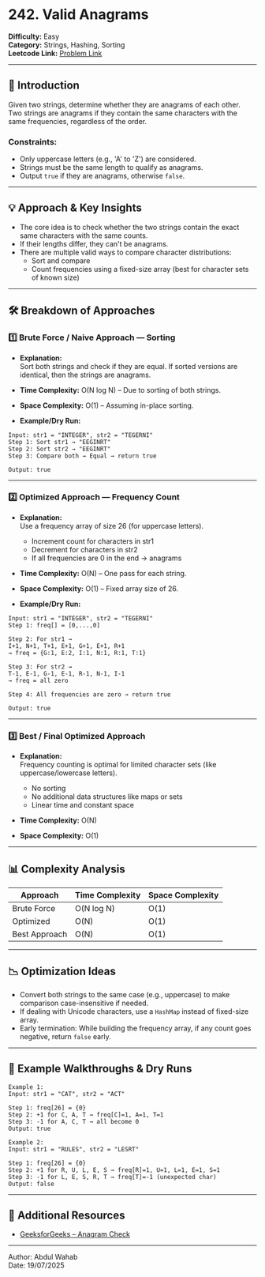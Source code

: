 # 242. Valid Anagrams

**Difficulty:** Easy  
**Category:** Strings, Hashing, Sorting  
**Leetcode Link:** [Problem Link](https://leetcode.com/problems/valid-anagram/)

---

## 📝 Introduction

Given two strings, determine whether they are anagrams of each other.  
Two strings are anagrams if they contain the same characters with the same frequencies, regardless of the order.

### Constraints:
- Only uppercase letters (e.g., 'A' to 'Z') are considered.
- Strings must be the same length to qualify as anagrams.
- Output `true` if they are anagrams, otherwise `false`.

---

## 💡 Approach & Key Insights

- The core idea is to check whether the two strings contain the exact same characters with the same counts.
- If their lengths differ, they can't be anagrams.
- There are multiple valid ways to compare character distributions:
  - Sort and compare
  - Count frequencies using a fixed-size array (best for character sets of known size)

---

## 🛠️ Breakdown of Approaches

### 1️⃣ Brute Force / Naive Approach — Sorting

- **Explanation:**  
  Sort both strings and check if they are equal. If sorted versions are identical, then the strings are anagrams.

- **Time Complexity:** O(N log N) – Due to sorting of both strings.  
- **Space Complexity:** O(1) – Assuming in-place sorting.

- **Example/Dry Run:**

```plaintext
Input: str1 = "INTEGER", str2 = "TEGERNI"
Step 1: Sort str1 → "EEGINRT"
Step 2: Sort str2 → "EEGINRT"
Step 3: Compare both → Equal → return true

Output: true
```

---

### 2️⃣ Optimized Approach — Frequency Count

- **Explanation:**  
  Use a frequency array of size 26 (for uppercase letters).  
  - Increment count for characters in str1  
  - Decrement for characters in str2  
  - If all frequencies are 0 in the end → anagrams

- **Time Complexity:** O(N) – One pass for each string.  
- **Space Complexity:** O(1) – Fixed array size of 26.

- **Example/Dry Run:**

```plaintext
Input: str1 = "INTEGER", str2 = "TEGERNI"
Step 1: freq[] = [0,...,0]

Step 2: For str1 → 
I+1, N+1, T+1, E+1, G+1, E+1, R+1  
→ freq = {G:1, E:2, I:1, N:1, R:1, T:1}

Step 3: For str2 → 
T-1, E-1, G-1, E-1, R-1, N-1, I-1  
→ freq = all zero

Step 4: All frequencies are zero → return true

Output: true
```

---

### 3️⃣ Best / Final Optimized Approach

- **Explanation:**  
  Frequency counting is optimal for limited character sets (like uppercase/lowercase letters).
  - No sorting
  - No additional data structures like maps or sets
  - Linear time and constant space

- **Time Complexity:** O(N)  
- **Space Complexity:** O(1)

---

## 📊 Complexity Analysis

| Approach      | Time Complexity | Space Complexity |
| ------------- | --------------- | ---------------- |
| Brute Force   | O(N log N)      | O(1)             |
| Optimized     | O(N)            | O(1)             |
| Best Approach | O(N)            | O(1)             |

---

## 📉 Optimization Ideas

- Convert both strings to the same case (e.g., uppercase) to make comparison case-insensitive if needed.
- If dealing with Unicode characters, use a `HashMap` instead of fixed-size array.
- Early termination: While building the frequency array, if any count goes negative, return `false` early.

---

## 📌 Example Walkthroughs & Dry Runs

```plaintext
Example 1:
Input: str1 = "CAT", str2 = "ACT"

Step 1: freq[26] = {0}
Step 2: +1 for C, A, T → freq[C]=1, A=1, T=1
Step 3: -1 for A, C, T → all become 0
Output: true

Example 2:
Input: str1 = "RULES", str2 = "LESRT"

Step 1: freq[26] = {0}
Step 2: +1 for R, U, L, E, S → freq[R]=1, U=1, L=1, E=1, S=1
Step 3: -1 for L, E, S, R, T → freq[T]=-1 (unexpected char)
Output: false
```

---

## 🔗 Additional Resources

- [GeeksforGeeks – Anagram Check](https://www.geeksforgeeks.org/check-whether-two-strings-are-anagram-of-each-other/)

---

Author: Abdul Wahab  
Date: 19/07/2025
